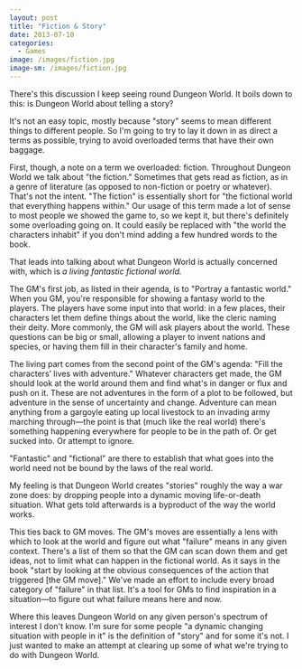 ```yaml
---
layout: post
title: "Fiction & Story"
date: 2013-07-10
categories:
  - Games
image: /images/fiction.jpg
image-sm: /images/fiction.jpg
---
```

There's this discussion I keep seeing round Dungeon World. It boils down to this: is Dungeon World about telling a story?

It's not an easy topic, mostly because "story" seems to mean different things to different people. So I'm going to try to lay it down in as direct a terms as possible, trying to avoid overloaded terms that have their own baggage.

First, though, a note on a term we overloaded: fiction. Throughout Dungeon World we talk about "the fiction." Sometimes that gets read as fiction, as in a genre of literature (as opposed to non-fiction or poetry or whatever). That's not the intent. "The fiction" is essentially short for "the fictional world that everything happens within." Our usage of this term made a lot of sense to most people we showed the game to, so we kept it, but there's definitely some overloading going on. It could easily be replaced with "the world the characters inhabit" if you don't mind adding a few hundred words to the book.

That leads into talking about what Dungeon World is actually concerned with, which is _a living fantastic fictional world._

The GM's first job, as listed in their agenda, is to "Portray a fantastic world." When you GM, you're responsible for showing a fantasy world to the players. The players have some input into that world: in a few places, their characters let them define things about the world, like the cleric naming their deity. More commonly, the GM will ask players about the world. These questions can be big or small, allowing a player to invent nations and species, or having them fill in their character's family and home.

The living part comes from the second point of the GM's agenda: "Fill the characters’ lives with adventure." Whatever characters get made, the GM should look at the world around them and find what's in danger or flux and push on it. These are not adventures in the form of a plot to be followed, but adventure in the sense of uncertainty and change. Adventure can mean anything from a gargoyle eating up local livestock to an invading army marching through—the point is that (much like the real world) there's something happening everywhere for people to be in the path of. Or get sucked into. Or attempt to ignore.

"Fantastic" and "fictional" are there to establish that what goes into the world need not be bound by the laws of the real world.

My feeling is that Dungeon World creates "stories" roughly the way a war zone does: by dropping people into a dynamic moving life-or-death situation. What gets told afterwards is a byproduct of the way the world works.

This ties back to GM moves. The GM's moves are essentially a lens with which to look at the world and figure out what "failure" means in any given context. There's a list of them so that the GM can scan down them and get ideas, not to limit what can happen in the fictional world. As it says in the book "start by looking at the obvious consequences of the action that triggered [the GM move]." We've made an effort to include every broad category of "failure" in that list. It's a tool for GMs to find inspiration in a situation—to figure out what failure means here and now.

Where this leaves Dungeon World on any given person's spectrum of interest I don't know. I'm sure for some people "a dynamic changing situation with people in it" is the definition of "story" and for some it's not. I just wanted to make an attempt at clearing up some of what we're trying to do with Dungeon World.